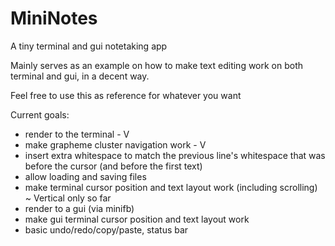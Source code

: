 # MiniNotes
A tiny terminal and gui notetaking app

Mainly serves as an example on how to make text editing work on both terminal and gui, in a decent way.

Feel free to use this as reference for whatever you want

Current goals:
 - render to the terminal - V
 - make grapheme cluster navigation work - V
 - insert extra whitespace to match the previous line's whitespace that was before the cursor (and before the first text)
 - allow loading and saving files
 - make terminal cursor position and text layout work (including scrolling) ~ Vertical only so far
 - render to a gui (via minifb)
 - make gui terminal cursor position and text layout work
 - basic undo/redo/copy/paste, status bar
